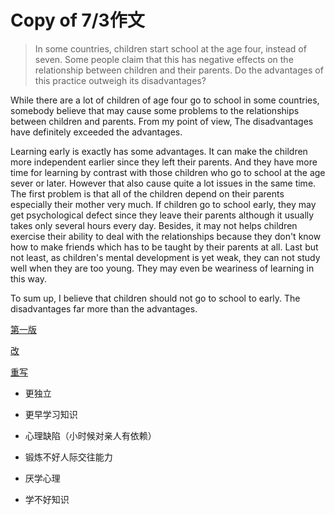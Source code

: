 # Copy of 7/3作文

> In some countries, children start school at the age four, instead of seven. Some people claim that this has negative effects on the relationship between children and their parents. Do the advantages of this practice outweigh its disadvantages?
> 

While there are a lot of children of age four go to school in some countries, somebody believe that may cause some problems to the relationships between children and parents. From my point of view, The disadvantages have definitely exceeded the advantages.

Learning early is exactly has some advantages. It can make the children more independent earlier since they left their parents. And they have more time for learning by contrast with those children who go to school at the age sever or later. However that also cause quite a lot issues in the same time. The first problem is that all of the children depend on their parents especially their mother very much. If children go to school early, they may get psychological defect since they leave their parents although it usually takes only several hours every day. Besides, it may not helps children exercise their ability to deal with the relationships because they don't know how to make friends which has to be taught by their parents at all. Last but not least,  as children's mental development is yet weak, they can not study well when they are too young. They may even be weariness of learning in this way.

To sum up, I believe that children should not go to school to early. The disadvantages far more than the advantages. 

[第一版](Copy%20of%207%203%E4%BD%9C%E6%96%87%20a1d82bfb57394086977e613c88cc835b/%E7%AC%AC%E4%B8%80%E7%89%88%20a9fd61609e954f8ba3d7b5834a73ee0d.md)

[改](Copy%20of%207%203%E4%BD%9C%E6%96%87%20a1d82bfb57394086977e613c88cc835b/%E6%94%B9%208c680634d12d4f689b6e2d5c3b4dfff6.md)

[重写](Copy%20of%207%203%E4%BD%9C%E6%96%87%20a1d82bfb57394086977e613c88cc835b/%E9%87%8D%E5%86%99%204f16155e8c854ba5b7a281e046b69a48.md)

- 更独立
- 更早学习知识

- 心理缺陷（小时候对亲人有依赖）
- 锻炼不好人际交往能力
- 厌学心理
- 学不好知识